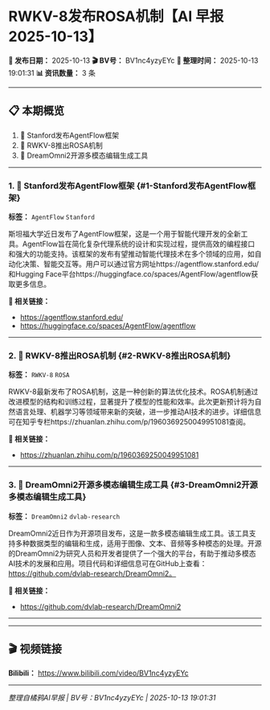 # RWKV-8发布ROSA机制【AI 早报 2025-10-13】

**📅 发布日期：** 2025-10-13
**🎬 BV号：** BV1nc4yzyEYc
**📝 整理时间：** 2025-10-13 19:01:31
**📊 资讯数量：** 3 条

---

## 📋 本期概览

1. 🚀 Stanford发布AgentFlow框架
2. 🔧 RWKV-8推出ROSA机制
3. 🚀 DreamOmni2开源多模态编辑生成工具

---

### 1. 🚀 Stanford发布AgentFlow框架 {#1-Stanford发布AgentFlow框架}

**标签：** `AgentFlow` `Stanford`

斯坦福大学近日发布了AgentFlow框架，这是一个用于智能代理开发的全新工具。AgentFlow旨在简化复杂代理系统的设计和实现过程，提供高效的编程接口和强大的功能支持。该框架的发布有望推动智能代理技术在多个领域的应用，如自动化决策、智能交互等。用户可以通过官方网址https://agentflow.stanford.edu/和Hugging Face平台https://huggingface.co/spaces/AgentFlow/agentflow获取更多信息。

**🔗 相关链接：**
- https://agentflow.stanford.edu/
- https://huggingface.co/spaces/AgentFlow/agentflow

---

### 2. 🔧 RWKV-8推出ROSA机制 {#2-RWKV-8推出ROSA机制}

**标签：** `RWKV-8` `ROSA`

RWKV-8最新发布了ROSA机制，这是一种创新的算法优化技术。ROSA机制通过改进模型的结构和训练过程，显著提升了模型的性能和效率。此次更新预计将为自然语言处理、机器学习等领域带来新的突破，进一步推动AI技术的进步。详细信息可在知乎专栏https://zhuanlan.zhihu.com/p/1960369250049951081查阅。

**🔗 相关链接：**
- https://zhuanlan.zhihu.com/p/1960369250049951081

---

### 3. 🚀 DreamOmni2开源多模态编辑生成工具 {#3-DreamOmni2开源多模态编辑生成工具}

**标签：** `DreamOmni2` `dvlab-research`

DreamOmni2近日作为开源项目发布，这是一款多模态编辑生成工具。该工具支持多种数据类型的编辑和生成，适用于图像、文本、音频等多种模态的处理。开源的DreamOmni2为研究人员和开发者提供了一个强大的平台，有助于推动多模态AI技术的发展和应用。项目代码和详细信息可在GitHub上查看：https://github.com/dvlab-research/DreamOmni2。

**🔗 相关链接：**
- https://github.com/dvlab-research/DreamOmni2

---

---

## 🎬 视频链接

**Bilibili：** https://www.bilibili.com/video/BV1nc4yzyEYc

---

*整理自橘鸦AI早报 | BV号：BV1nc4yzyEYc | 2025-10-13 19:01:31*